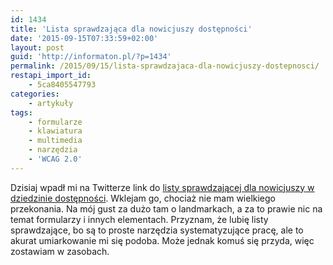 ```yaml
---
id: 1434
title: 'Lista sprawdzająca dla nowicjuszy dostępności'
date: '2015-09-15T07:33:59+02:00'
layout: post
guid: 'http://informaton.pl/?p=1434'
permalink: /2015/09/15/lista-sprawdzajaca-dla-nowicjuszy-dostepnosci/
restapi_import_id:
    - 5ca8405547793
categories:
    - artykuły
tags:
    - formularze
    - klawiatura
    - multimedia
    - narzędzia
    - 'WCAG 2.0'
---
```


Dzisiaj wpadł mi na Twitterze link do [listy sprawdzającej dla nowicjuszy w dziedzinie dostępności](http://a11yproject.com/checklist.html). Wklejam go, chociaż nie mam wielkiego przekonania. Na mój gust za dużo tam o landmarkach, a za to prawie nic na temat formularzy i innych elementach. Przyznam, że lubię listy sprawdzające, bo są to proste narzędzia systematyzujące pracę, ale to akurat umiarkowanie mi się podoba. Może jednak komuś się przyda, więc zostawiam w zasobach.